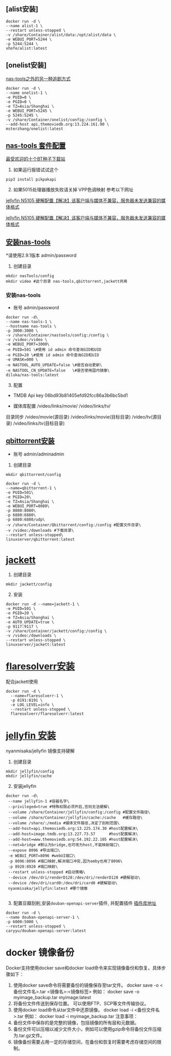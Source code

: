 ## [alist安装]

```shell
docker run -d \
--name alist-1 \
--restart unless-stopped \
-v /share/Container/alist/data:/opt/alist/data \
-e WEBUI_PORT=5244 \
-p 5244:5244 \
xhofe/alist:latest
```

## [onelist安装]

[nas-tools之外的另一种追剧方式](https://sleele.com/2020/03/16/%E9%AB%98%E9%98%B6%E6%95%99%E7%A8%8B-%E8%BF%BD%E5%89%A7%E5%85%A8%E6%B5%81%E7%A8%8B%E8%87%AA%E5%8A%A8%E5%8C%96/comment-page-4/)

```shell
docker run -d \
--name onelist-1 \
-e PUID=0 \
-e PGID=0 \
-e TZ=Asia/Shanghai \
-e WEBUI_PORT=5245 \
-p 5245:5245 \
-v /share/Container/onelist/config:/config \
--add-host api.themoviedb.org:13.224.161.90 \
msterzhang/onelist:latest
```

## [nas-tools 套件配置](https://zhuanlan.zhihu.com/p/563493451)

[最受欢迎的十个BT种子下载站](https://www.tianyuu.com/article/detail/id/1564.html)

1. 如果运行报错试试这个

```shell
pip3 install pikpakapi
```

2. 如果5015处理器播放失败请关掉 VPP色调映射 参考以下网址

[jellyfin N5105 硬解配置【解决】该客户端与媒体不兼容，服务器未发送兼容的媒体格式](https://www.bilibili.com/read/cv20154506)

[jellyfin N5105 硬解配置【解决】该客户端与媒体不兼容，服务器未发送兼容的媒体格式](https://www.bilibili.com/read/cv20154506)

## [安装nas-tools](https://hub.docker.com/r/diluka/nas-tools)

*请使用2.9.1版本 admin/password

1. 创建目录

```shell
mkdir nasTools/config
mkdir video #这个目录 nas-tools,qbittorrent,jackett共用
```

### 安装nas-tools
* 账号 admin/password

```shell
docker run -d\
--name nas-tools-1 \
--hostname nas-tools \
-p 3000:3000 \
-v /share/Container/nastools/config:/config \
-v /video:/video \
-e WEBUI_PORT=3000\
-e PUID=501 \#使用 id admin 命令查询GID和UID
-e PGID=20 \#使用 id admin 命令查询GID和UID
-e UMASK=000 \
-e NASTOOL_AUTO_UPDATE=false \#是否自动更新\
-e NASTOOL_CN_UPDATE=false   \#是否使用国内镜像\
diluka/nas-tools:latest
```

3. 配置

* TMDB Api key 
06bd93b81405efd92fcc86a3b6bc5bd1

* 媒体库配置
/video/links/movie/
/video/links/tv/

目录同步
/video/movie(源目录) /video/links/movie(目标目录)
/video/tv(源目录) /video/links/tv(目标目录)

## [qbittorrent安装](https://hub.docker.com/r/linuxserver/qbittorrent)

* 账号 admin/adminadmin

1. 创建目录

```shell
mkdir qbittorrent/config
```

```shell
docker run -d \
--name=qbittorrent-1 \
-e PUID=501\
-e PGID=20\
-e TZ=Asia/Shanghai \
-e WEBUI_PORT=8080\
-p 8080:8080\
-p 6880:6880\
-p 6880:6880/udp\ 
-v /share/Container/Qbittorrent/config:/config #配置文件目录\ 
-v /video:/downloads #下载目录\ 
--restart unless-stopped\ 
linuxserver/qbittorrent:latest
```

# [jackett](https://hub.docker.com/r/linuxserver/jackett)

1. 创建目录

```shell
mkdir jackett/config
```

2. 安装

```shell
docker run -d --name=jackett-1 \
-e PUID=501 \
-e PGID=20 \
-e TZ=Asia/Shanghai \
-e AUTO_UPDATE=true \
-p 9117:9117 \
-v /share/Container/jackett/config:/config \
-v /video:/downloads \
--restart unless-stopped \
linuxserver/jackett:latest
```

# [flaresolverr安装](https://hub.docker.com/r/flaresolverr/flaresolverr)

配合jackett使用

```shell
docker run -d \
  --name=flaresolverr-1 \
  -p 8191:8191 \
  -e LOG_LEVEL=info \
  --restart unless-stopped \
  flaresolverr/flaresolverr:latest
```

# [jellyfin 安装](https://post.smzdm.com/p/apv8gg72/)

nyanmisaka/jellyfin 镜像支持硬解

1. 创建目录

```shell
mkdir jellyfin/config
mkdir jellyfin/cache
```

2. 安装jellyfin

```shell
docker run -d\
 --name jellyfin-1 #容器名字\
 --privileged=true #特殊权限必须开启,否则无法硬解\
 --volume /share/Container/jellyfin/config:/config #配置文件路径\
 --volume /share/Container/jellyfin/cache:/cache   #缓存路径\
 --volume /share/:/media #媒体文件路径,决定了刮削范围\
 --add-host=api.themoviedb.org:13.225.174.30 #host配置解决\
 --add-host=image.tmdb.org:13.227.73.57      #host配置解决\
 --add-host=www.themoviedb.org:54.192.22.105 #host配置解决\
 --net=bridge #默认为bridge,也可改为host,不能映射端口\
 --expose 8096 #导出端口\
 -e WEBUI_PORT=8096 #webUI端口\
 -p 8096:8096 #端口映射,解决端口冲突,因为emby也用了8096\
 -p 8920:8920 #端口映射\
 --restart unless-stopped #启动策略\
 --device /dev/dri/renderD128:/dev/dri/renderD128 #硬解驱动\
 --device /dev/dri/card0:/dev/dri/card0 #硬解驱动\
 nyanmisaka/jellyfin:latest #哪个镜像
 
 ```

3. 配置豆瓣刮削,安装`douban-openapi-server`插件, 并配置插件
   [插件库地址](https://github.com/caryyu/jellyfin-plugin-repo/raw/master/manifest-us.json)
```shell
docker run -d \
--name douban-openapi-server-1 \
-p 6000:5000 \
--restart unless-stopped \
caryyu/douban-openapi-server:latest
```

# docker 镜像备份

Docker支持使用docker save和docker load命令来实现镜像备份和恢复。具体步骤如下：

1. 使用docker save命令将需要备份的镜像保存至tar文件。
   docker save -o <备份文件名>.tar <镜像名>:<镜像标签>
   例如：
   docker save -o myimage_backup.tar myimage:latest
2. 将备份文件传送到保存位置。
   可以使用FTP、SCP等文件传输协议。
3. 使用docker load命令从tar文件中还原镜像。
   docker load -i <备份文件名>.tar
   例如：
   docker load -i myimage_backup.tar
   注意事项：
1. 备份文件中保存的是完整的镜像，包括镜像的所有层和元数据。
2. 备份文件可以压缩以减少文件大小，例如可以使用gzip命令将备份文件压缩为.tar.gz文件。
3. 镜像备份需要占用一定的存储空间，在备份和恢复时需要考虑存储空间的限制。
